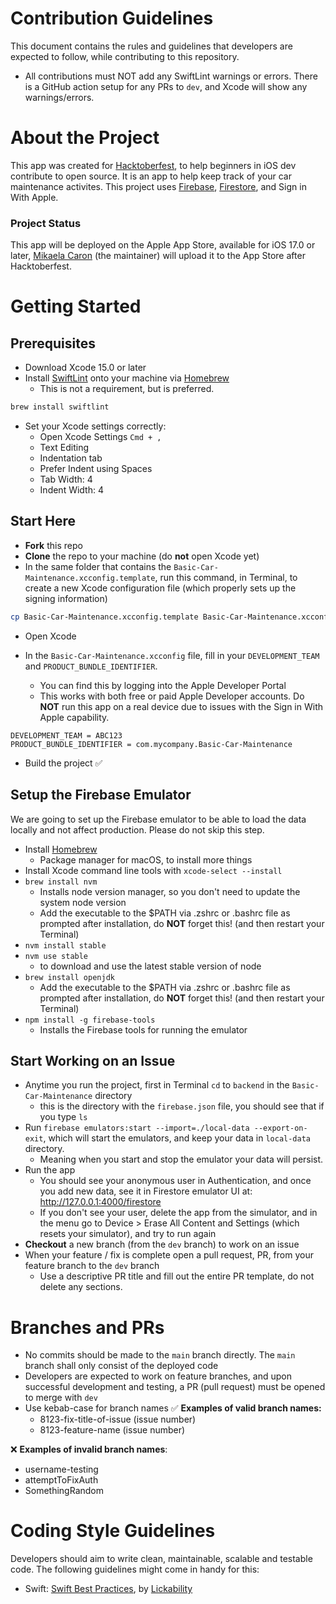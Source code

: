 # Contribution Guidelines
This document contains the rules and guidelines that developers are expected to follow, while contributing to this repository.

* All contributions must NOT add any SwiftLint warnings or errors. There is a GitHub action setup for any PRs to `dev`, and Xcode will show any warnings/errors.

# About the Project
This app was created for [Hacktoberfest](https://hacktoberfest.com/), to help beginners in iOS dev contribute to open source. It is an app to help keep track of your car maintenance activites. This project uses [Firebase](https://firebase.google.com), [Firestore](https://firebase.google.com/products/firestore), and Sign in With Apple.

### Project Status
This app will be deployed on the Apple App Store, available for iOS 17.0 or later, [Mikaela Caron](https://github.com/mikaelacaron) (the maintainer) will upload it to the App Store after Hacktoberfest.

# Getting Started
## Prerequisites
* Download Xcode 15.0 or later
* Install [SwiftLint](https://github.com/realm/SwiftLint) onto your machine via [Homebrew](https://brew.sh/)
   * This is not a requirement, but is preferred.
```sh
brew install swiftlint
```
* Set your Xcode settings correctly:
   * Open Xcode Settings `Cmd + ,`
   * Text Editing
   * Indentation tab
   * Prefer Indent using Spaces
   * Tab Width: 4
   * Indent Width: 4

## Start Here
* **Fork** this repo
* **Clone** the repo to your machine (do **not** open Xcode yet)
* In the same folder that contains the `Basic-Car-Maintenance.xcconfig.template`, run this command, in Terminal, to create a new Xcode configuration file (which properly sets up the signing information)

```sh
cp Basic-Car-Maintenance.xcconfig.template Basic-Car-Maintenance.xcconfig
```

* Open Xcode

* In the `Basic-Car-Maintenance.xcconfig` file, fill in your `DEVELOPMENT_TEAM` and `PRODUCT_BUNDLE_IDENTIFIER`.
   * You can find this by logging into the Apple Developer Portal
   * This works with both free or paid Apple Developer accounts. Do **NOT** run this app on a real device due to issues with the Sign in With Apple capability.
```
DEVELOPMENT_TEAM = ABC123
PRODUCT_BUNDLE_IDENTIFIER = com.mycompany.Basic-Car-Maintenance
```

* Build the project ✅

## Setup the Firebase Emulator
We are going to set up the Firebase emulator to be able to load the data locally and not affect production. Please do not skip this step.
* Install [Homebrew](https://brew.sh/)
   * Package manager for macOS, to install more things
* Install Xcode command line tools with `xcode-select --install`
* `brew install nvm`
   * Installs node version manager, so you don't need to update the system node version
   * Add the executable to the $PATH via .zshrc or .bashrc file as prompted after installation, do **NOT** forget this! (and then restart your Terminal)
* `nvm install stable`
* `nvm use stable`
   * to download and use the latest stable version of node
* `brew install openjdk`
   * Add the executable to the $PATH via .zshrc or .bashrc file as prompted after installation, do **NOT** forget this! (and then restart your Terminal)
* `npm install -g firebase-tools`
   * Installs the Firebase tools for running the emulator


## Start Working on an Issue
* Anytime you run the project, first in Terminal `cd` to `backend` in the `Basic-Car-Maintenance` directory
   * this is the directory with the `firebase.json` file, you should see that if you type `ls`
* Run `firebase emulators:start --import=./local-data --export-on-exit`, which will start the emulators, and keep your data in `local-data` directory.
   * Meaning when you start and stop the emulator your data will persist.
* Run the app
   * You should see your anonymous user in Authentication, and once you add new data, see it in Firestore emulator UI at: http://127.0.0.1:4000/firestore
   * If you don't see your user, delete the app from the simulator, and in the menu go to Device > Erase All Content and Settings (which resets your simulator), and try to run again
* **Checkout** a new branch (from the `dev` branch) to work on an issue
* When your feature / fix is complete open a pull request, PR, from your feature branch to the `dev` branch
   * Use a descriptive PR title and fill out the entire PR template, do not delete any sections.

# Branches and PRs
* No commits should be made to the `main` branch directly. The `main` branch shall only consist of the deployed code
* Developers are expected to work on feature branches, and upon successful development and testing, a PR (pull request) must be opened to merge with `dev`
* Use kebab-case for branch names
✅ **Examples of valid branch names:**
   * 8123-fix-title-of-issue (issue number)
   * 8123-feature-name (issue number)
  
❌ **Examples of invalid branch names**:
   * username-testing
   * attemptToFixAuth
   * SomethingRandom

# Coding Style Guidelines
Developers should aim to write clean, maintainable, scalable and testable code. The following guidelines might come in handy for this:
* Swift: [Swift Best Practices](https://github.com/Lickability/swift-best-practices), by [Lickability](https://lickability.com)
